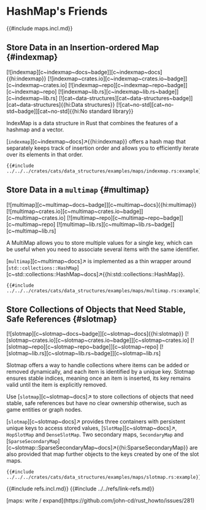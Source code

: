 # HashMap's Friends

{{#include maps.incl.md}}

## Store Data in an Insertion-ordered Map {#indexmap}

[![indexmap][c~indexmap~docs~badge]][c~indexmap~docs]{{hi:indexmap}}
[![indexmap~crates.io][c~indexmap~crates.io~badge]][c~indexmap~crates.io]
[![indexmap~repo][c~indexmap~repo~badge]][c~indexmap~repo]
[![indexmap~lib.rs][c~indexmap~lib.rs~badge]][c~indexmap~lib.rs]
[![cat~data-structures][cat~data-structures~badge]][cat~data-structures]{{hi:Data structures}}
[![cat~no-std][cat~no-std~badge]][cat~no-std]{{hi:No standard library}}

IndexMap is a data structure in Rust that combines the features of a hashmap and a vector.

[`indexmap`][c~indexmap~docs]↗{{hi:indexmap}} offers a hash map that separately keeps track of insertion order and allows you to efficiently iterate over its elements in that order.

```rust,editable
{{#include ../../../crates/cats/data_structures/examples/maps/indexmap.rs:example}}
```

## Store Data in a `multimap` {#multimap}

[![multimap][c~multimap~docs~badge]][c~multimap~docs]{{hi:multimap}}
[![multimap~crates.io][c~multimap~crates.io~badge]][c~multimap~crates.io]
[![multimap~repo][c~multimap~repo~badge]][c~multimap~repo]
[![multimap~lib.rs][c~multimap~lib.rs~badge]][c~multimap~lib.rs]

A MultiMap allows you to store multiple values for a single key, which can be useful when you need to associate several items with the same identifier.

[`multimap`][c~multimap~docs]↗ is implemented as a thin wrapper around [`std::collections::HashMap`][c~std::collections::HashMap~docs]↗{{hi:std::collections::HashMap}}.

```rust,editable,noplayground
{{#include ../../../crates/cats/data_structures/examples/maps/multimap.rs:example}}
```

## Store Collections of Objects that Need Stable, Safe References {#slotmap}

[![slotmap][c~slotmap~docs~badge]][c~slotmap~docs]{{hi:slotmap}}
[![slotmap~crates.io][c~slotmap~crates.io~badge]][c~slotmap~crates.io]
[![slotmap~repo][c~slotmap~repo~badge]][c~slotmap~repo]
[![slotmap~lib.rs][c~slotmap~lib.rs~badge]][c~slotmap~lib.rs]

Slotmap offers a way to handle collections where items can be added or removed dynamically, and each item is identified by a unique key. Slotmap ensures stable indices, meaning once an item is inserted, its key remains valid until the item is explicitly removed.

Use [`slotmap`][c~slotmap~docs]↗ to store collections of objects that need stable, safe references but have no clear ownership otherwise, such as game entities or graph nodes.

[`slotmap`][c~slotmap~docs]↗ provides three containers with persistent unique keys to access stored values, [`SlotMap`][c~slotmap~docs]↗, `HopSlotMap` and `DenseSlotMap`. Two secondary maps, `SecondaryMap` and [`SparseSecondaryMap`][c~slotmap::SparseSecondaryMap~docs]↗{{hi:SparseSecondaryMap}} are also provided that map further objects to the keys created by one of the slot maps.

```rust,editable,noplayground
{{#include ../../../crates/cats/data_structures/examples/maps/slotmap.rs:example}}
```

{{#include refs.incl.md}}
{{#include ../../refs/link-refs.md}}

<div class="hidden">
[maps: write / expand](https://github.com/john-cd/rust_howto/issues/281)
</div>
